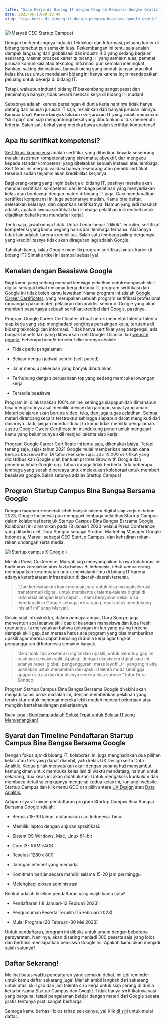 ```yaml
---
title: "Siap Kerja di Bidang IT dengan Program Beasiswa Google Gratis!"
date: 2025-06-13T09:10:49
slug: "siap-kerja-di-bidang-it-dengan-program-beasiswa-google-gratis"
---
```

![(Maryati CEO Startup Campus)](/uploads/2023/01/maryati-ceo-startup-campus-1024x576.png)

Dengan berkembangnya industri Teknologi dan Informasi, peluang karier di bidang tersebut pun semakin luas. Perkembangan ini tentu saja adalah dampak langsung dari globalisasi dan industri 4.0 yang sedang berjalan sekarang. Melihat prospek karier di bidang IT yang semakin luas, peminat jurusan komunikasi atau teknologi informasi pun semakin meningkat. Bahkan, saking diminatinya, banyak orang yang pindah jurusan atau ikut kelas khusus untuk mendalami bidang ini hanya karena ingin mendapatkan peluang untuk bekerja di bidang IT.

Tetapi, walaupun industri bidang IT berkembang sangat pesat dan peminatnya banyak, tidak berarti mencari kerja di bidang ini mudah!

Sebabnya adalah, karena persaingan di dunia kerja nantinya tidak hanya datang dari lulusan jurusan IT saja, melainkan dari banyak jurusan lainnya. Kenapa bisa? Karena banyak lulusan non-jurusan IT yang sudah memahami “skill gap” dan siap mengantongi bekal yang dibutuhkan untuk memenuhi kriteria. Salah satu bekal yang mereka bawa adalah sertifikat kompetensi!

## Apa itu sertifikat kompetensi?

[Sertifikasi kompetensi](https://lspretail.id/sertifikasi-kompetensi-dan-sertifikasi-profesi-apa-bedanya/#:~:text=Sertifikasi%20kompetensi%20adalah%20proses%20pemberian,dan%2Fatau%20standar%20khusus%20lainnya.) adalah sertifikat yang diberikan kepada seseorang melalui asesmen kompetensi yang sistematis, obyektif, dan mengacu kepada standar kompetensi yang ditetapkan sebuah instansi atau lembaga. Sertifikasi ini menjadi validasi bahwa seseorang atau pemilik sertifikat tersebut sudah terjamin akan kredibilitas kerjanya.

Bagi orang-orang yang ingin bekerja di bidang IT, pastinya mereka akan mencari sertifikasi kompetensi dari lembaga pelatihan yang menyediakan kelas atau bootcamp dengan materi di bidang IT juga. Cara mendapatkan sertifikat kompetensi ini juga sebenarnya mudah. Kamu bisa daftar, selesaikan kelasnya, dan dapatkan sertifikatnya. Namun yang jadi masalah adalah, apakah semua sertifikat dari lembaga pelatihan ini kredibel untuk dijadikan bekal kamu mendaftar kerja?

Tentu saja, jawabannya tidak. Untuk benar-benar “dilirik” recruiter, sertifikat kompetensi yang kamu pegang harus dari lembaga ternama. Alasannya tidak lain adalah karena kredibilitas. Salah satu lembaga paling bergengsi yang kredibilitasnya tidak akan diragukan lagi adalah Google.

Tahukah kamu, kalau Google memiliki program sertifikasi untuk karier di bidang IT? Simak artikel ini sampai selesai ya!

## Kenalan dengan Beasiswa Google

Bagi kamu yang sedang mencari lembaga pelatihan untuk mengasah skill digital sebagai bekal melamar kerja di dunia IT, program sertifikasi dari Google ini tidak boleh kamu lewatkan! Nama program ini adalah [Google Career Certificates](https://www.kompas.com/edu/read/2022/10/05/084908771/google-sediakan-5500-beasiswa-digital-bagi-siswa-mahasiswa-dan-umum), yang merupakan sebuah program sertifikasi profesional rancangan pakar materi pelajaran dan praktisi senior di Google yang akan memberi pesertanya sebuah sertifikat kredibel dari Google, pastinya.

Program Google Career Certificates dibuat untuk mencetak talenta-talenta siap kerja yang siap menghadapi sengitnya persaingan kerja, terutama di bidang teknologi dan informasi. Tidak hanya sertifikat yang bergengsi, ada banyak benefit lain yang ditawarkan oleh Google. Dilansir dari [website google](https://grow.google/intl/id_id/certificates/), beberapa benefit tersebut diantaranya adalah:

- Tidak perlu pengalaman

- Belajar dengan jadwal sendiri (self-paced)

- Jalur menuju pekerjaan yang banyak dibutuhkan

- Terhubung dengan perusahaan top yang sedang membuka lowongan kerja

- Tersedia beasiswa

Program ini dilaksanakan 100% online, sehingga siapapun dan dimanapun bisa mengikutinya asal memiliki device dan jaringan sinyal yang aman. Materi pelajaran akan berupa video, teks, dan juga tugas pelatihan. Semua materi dirancang secara terstruktur sehingga siapapun dapat mengikuti dari dasarnya. Jadi, jangan mundur dulu jika kamu tidak memiliki pengalaman. Justru Google Career Certificate ini mendukung penuh untuk mengajari kamu yang belum punya skill menjadi talenta siap kerja!

Program Google Career Certificate ini tentu saja, dikenakan biaya. Tetapi, tenang saja, sejak tahun 2021 Google mulai memberikan bantuan dana berupa beasiswa lho! Di tahun kemarin saja, ada 10.000 sertifikat yang didistribusikan Google oleh bantuan partner Grow with Google dan penerima hibah Google.org. Tahun ini juga tidak berbeda. Ada beberapa lembaga yang sudah dipercaya untuk melakukan kolaborasi untuk memberi beasiswa google. Salah satunya adalah Startup Campus!

## Program Startup Campus Bina Bangsa Bersama Google

Dengan harapan mencetak lebih banyak talenta digital siap kerja di tahun 2023, Google Indonesia pun menggaet lembaga pelatihan Startup Campus dalam kolaborasi bertajuk Startup Campus Bina Bangsa Bersama Google. Kolaborasi ini diresmikan pada 18 Januari 2023 melalui Press Conference yang dihadiri oleh Dora Songco sebagai Product Marketing Manager Google Indonesia, Maryati sebagai CEO Startup Campus, dan kehadiran rekan-rekan undangan serta media.

![(Startup campus X Google )](/uploads/2023/01/startup-campus-x-google-1024x576.png)

Melalui Press Conference, Maryati juga menyampaikan bahwa kolaborasi ini hadir atas keresahan atas fakta bahwa di Indonesia, tidak semua orang mendapatkan kesempatan untuk mendalami ilmu di bidang IT karena adanya keterbatasan infrastruktur di daerah-daerah tertentu.

> “Dari keresahan ini kami mencari cara untuk bisa mengakselerasi transformasi digital, untuk membentuk talenta-talenta digital di Indonesia dengan lebih cepat … Kami bersyukur sekali bisa mendapatkan Google sebagai mitra yang tepat untuk mendukung inisiatif ini” ucap Maryati.

Selain soal infrastruktur, dalam pemaparannya, Dora Songco juga menyentuh soal adanya skill gap di kalangan mahasiswa dan juga fresh graduates. Ia menyatakan bahwa golongan ini lah yang paling terkena dampak skill gap, dan merasa harus ada program yang bisa memberikan upskill agar mereka dapat bersaing di dunia kerja agar tingkat pengangguran di Indonesia semakin banyak.

> “Jika tidak ada akselerasi digital dan upskill, untuk menutup gap ini pastinya semakin sulit. Apalagi, dengan ekosistem digital saat ini adanya resesi global, pengangguran, mass layoff…Ini yang ingin kita usahakan untuk menambah dan upskill talenta muda sehingga apapun situasi dan kondisinya mereka bisa survive.” tutur Dora Songco.

Program Startup Campus Bina Bangsa Bersama Google diyakini akan menjadi solusi untuk masalah ini, dengan memberikan pelatihan yang terstruktur untuk membuat mereka lebih mudah mencari pekerjaan atau mungkin bertahan dengan pekerjaannya.

Baca juga : [Bootcamp adalah Solusi Tepat untuk Belajar IT yang Menyenangkan!](https://startupcampus.id/blog/bootcamp-adalah-solusi-tepat-untuk-belajar-it-yang-menyenangkan/)

## Syarat dan Timeline Pendaftaran Startup Campus Bina Bangsa Bersama Google 

Dengan fokus ajar di bidang IT, kolaborasi ini juga menghadirkan dua pilihan kelas atau trek yang dapat diambil, yaitu kelas UX Design serta Data Analitik. Kedua pihak menyatakan akan dengan senang hati menyambut kemungkinan untuk membuka kelas lain di waktu mendatang, namun untuk sekarang, dua kelas ini akan didahulukan. Untuk mengakses kurikulum dan membaca detail selengkapnya mengenai kedua kelas ini, kunjungi website Startup Campus dan klik menu GCC dan pilih antara [UX Design](https://startupcampus.id/beasiswa/google/ux-design) atau [Data Analitik.](https://startupcampus.id/beasiswa/google/data-analitik)

Adapun syarat umum pendaftaran program Startup Campus Bina Bangsa Bersama Google adalah:

- Berusia 18-30 tahun, diutamakan dari Indonesia Timur

- Memiliki laptop dengan anjuran spesifikasi:

- Sistem OS Windows, Mac, Linux 64-bit

- Core I3- RAM >4GB

- Resolusi 1280 x 800 

- Jaringan internet yang memadai

- Komitmen belajar secara mandiri selama 15-20 jam per minggu

- Melengkapi proses administrasi

Berikut adalah timeline pendaftaran yang wajib kamu catat!

- Pendaftaran (18 Januari-12 Februari 2023)

- Pengumuman Peserta Terpilih (15 Februari 2023)

- Mulai Program (20 Februari-30 Mei 2023)

Untuk pendaftaran, program ini dibuka untuk umum dengan beberapa persyaratan. Nantinya, akan disaring menjadi 300 peserta saja yang lolos dan berhasil mendapatkan beasiswa Google ini. Apakah kamu akan menjadi salah satunya?

## Daftar Sekarang!

Melihat batas waktu pendaftaran yang semakin dekat, ini jadi reminder untuk kamu daftar sekarang juga! Marilah ambil langkah dari sekarang untuk atasi skill gap dan jadi talenta siap kerja untuk siap perang di dunia kerja bersama Startup Campus dan Google. Tidak hanya sertifikatnya saja yang berguna, tetapi pengalaman belajar dengan materi dari Google secara gratis tentunya pasti sangat berharga.

Semoga kamu berhasil lolos tahap seleksinya, ya! Klik [di sini](https://startupcampus.id/daftar/beasiswa-gcc) untuk mulai daftar.